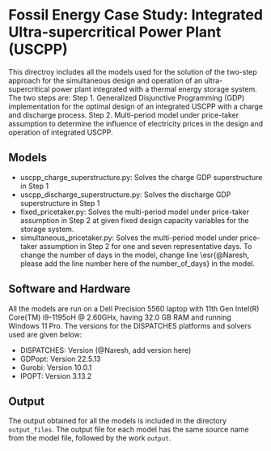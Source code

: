 # Fossil Energy Case Study: Integrated Ultra-supercritical Power Plant (USCPP)

This directroy includes all the models used for the solution of the two-step approach for the simultaneous design and operation of an ultra-supercritical power plant integrated with a thermal energy storage system. The two steps are:
Step 1. Generalized Disjunctive Programming (GDP) implementation for the optimal design of an integrated USCPP with a charge and discharge process.
Step 2. Multi-period model under price-taker assumption to determine the influence of electricity prices in the design and operation of integrated USCPP.

## Models

- uscpp_charge_superstructure.py: Solves the charge GDP superstructure in Step 1
- uscpp_discharge_superstructure.py: Solves the discharge GDP superstructure in Step 1 
- fixed_pricetaker.py: Solves the multi-period model under price-taker assumption in Step 2 at given fixed design capacity variables for the storage system.
- simultaneous_pricetaker.py: Solves the multi-period model under price-taker assumption in Step 2 for one and seven representative days. To change the number of days in the model, change line \esr{@Naresh, please add the line number here of the number_of_days} in the model.

## Software and Hardware
All the models are run on a Dell Precision 5560 laptop with 11th Gen Intel(R) Core(TM) i9-1195oH @ 2.60GHx, having 32.0 GB RAM and running Windows 11 Pro. The versions for the DISPATCHES platforms and solvers used are given below:
- DISPATCHES: Version (@Naresh, add version here)
- GDPopt: Version 22.5.13
- Gurobi: Version 10.0.1
- IPOPT: Version 3.13.2

## Output
The output obtained for all the models is included in the directory `output_files`. The output file for each model has the same source name from the model file, followed by the work `output`.  
